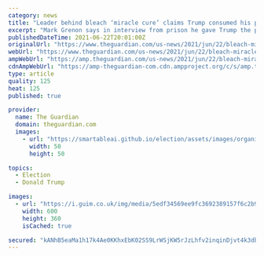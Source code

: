 ```yaml
---
category: news
title: "Leader behind bleach ‘miracle cure’ claims Trump consumed his product"
excerpt: "Mark Grenon says in interview from prison he gave Trump the product and was the source of Trump’s fixation with disinfectant"
publishedDateTime: 2021-06-22T20:01:00Z
originalUrl: "https://www.theguardian.com/us-news/2021/jun/22/bleach-miracle-cure-donald-trump"
webUrl: "https://www.theguardian.com/us-news/2021/jun/22/bleach-miracle-cure-donald-trump"
ampWebUrl: "https://amp.theguardian.com/us-news/2021/jun/22/bleach-miracle-cure-donald-trump"
cdnAmpWebUrl: "https://amp-theguardian-com.cdn.ampproject.org/c/s/amp.theguardian.com/us-news/2021/jun/22/bleach-miracle-cure-donald-trump"
type: article
quality: 125
heat: 125
published: true

provider:
  name: The Guardian
  domain: theguardian.com
  images:
    - url: "https://smartableai.github.io/election/assets/images/organizations/theguardian.com-50x50.jpg"
      width: 50
      height: 50

topics:
  - Election
  - Donald Trump

images:
  - url: "https://i.guim.co.uk/img/media/5edf34569ee9fc3692389157f6c2b9262ef820e6/0_60_6000_3600/master/6000.jpg?width=300&quality=45&auto=format&fit=max&dpr=2&s=42fee3826a2c52ffe41808621585d86c"
    width: 600
    height: 360
    isCached: true

secured: "kANhB5eaMa1h17k4Ae0KKhxEbK02SS9LrWSjKW5rJzLhfv2inqinDjvt4k3db+ArWrdmdIP+qqZ64DCj27EhEvfEHH+0W87hhjQWxBWDrKZ6N8F5kjYWWrE3vafEW/sKorVinYFP2l/SXGUh5sqrnO8BtWo/AfiVjBvndshm35JLdFXJhbgXrHvXDLLWKTLJpSk5xSrmDMqH+UXSmOaU+5LpA/RjklknP1xJ6zZL+IBNgMy+pj+GIHAsTpHAGntDKSSx1zjaHc5Z+LnDeMLlA34oHZw5DdhQyagsNQ4gjrRV8zNxTbPWYuNYPtUkFPoguu7g/d+4PYIJfBc1nqi/bF1/HludpkCsDL4ujH/xX/c=;i7BHNtJks6leXjY++34SpA=="
---
```


